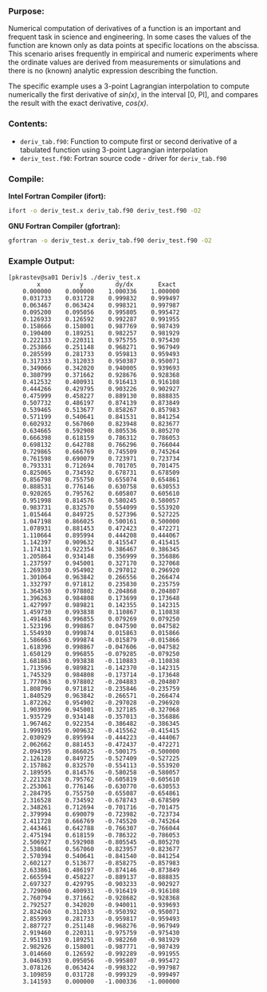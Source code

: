 ### Purpose:

Numerical computation of derivatives of a function is an important and frequent task in science and engineering. In some cases the values of the function are known only as data points at specific locations on the abscissa. This scenario arises frequently in empirical and numeric experiments where the ordinate values are derived from measurements or simulations and there is no (known) analytic expression describing the function.

The specific example uses a 3-point Lagrangian interpolation to compute numerically the first derivative of *sin(x)*, in the interval [0, PI], and compares the result with the exact derivative, *cos(x)*.

### Contents:

* <code>deriv\_tab.f90</code>: Function to compute first or second derivative of a tabulated function using 3-point Lagrangian interpolation
* <code>deriv\_test.f90</code>: Fortran source code - driver for <code>deriv\_tab.f90</code>

### Compile:

**Intel Fortran Compiler (ifort):** 

```bash
ifort -o deriv_test.x deriv_tab.f90 deriv_test.f90 -O2
```

**GNU Fortran Compiler (gfortran):** 

```bash
gfortran -o deriv_test.x deriv_tab.f90 deriv_test.f90 -O2
```

### Example Output:

```
[pkrastev@sa01 Deriv]$ ./deriv_test.x 
        x           y         dy/dx       Exact
    0.000000    0.000000    1.000336    1.000000
    0.031733    0.031728    0.999832    0.999497
    0.063467    0.063424    0.998321    0.997987
    0.095200    0.095056    0.995805    0.995472
    0.126933    0.126592    0.992287    0.991955
    0.158666    0.158001    0.987769    0.987439
    0.190400    0.189251    0.982257    0.981929
    0.222133    0.220311    0.975755    0.975430
    0.253866    0.251148    0.968271    0.967949
    0.285599    0.281733    0.959813    0.959493
    0.317333    0.312033    0.950387    0.950071
    0.349066    0.342020    0.940005    0.939693
    0.380799    0.371662    0.928676    0.928368
    0.412532    0.400931    0.916413    0.916108
    0.444266    0.429795    0.903226    0.902927
    0.475999    0.458227    0.889130    0.888835
    0.507732    0.486197    0.874139    0.873849
    0.539465    0.513677    0.858267    0.857983
    0.571199    0.540641    0.841531    0.841254
    0.602932    0.567060    0.823948    0.823677
    0.634665    0.592908    0.805536    0.805270
    0.666398    0.618159    0.786312    0.786053
    0.698132    0.642788    0.766296    0.766044
    0.729865    0.666769    0.745509    0.745264
    0.761598    0.690079    0.723971    0.723734
    0.793331    0.712694    0.701705    0.701475
    0.825065    0.734592    0.678731    0.678509
    0.856798    0.755750    0.655074    0.654861
    0.888531    0.776146    0.630758    0.630553
    0.920265    0.795762    0.605807    0.605610
    0.951998    0.814576    0.580245    0.580057
    0.983731    0.832570    0.554099    0.553920
    1.015464    0.849725    0.527396    0.527225
    1.047198    0.866025    0.500161    0.500000
    1.078931    0.881453    0.472423    0.472271
    1.110664    0.895994    0.444208    0.444067
    1.142397    0.909632    0.415547    0.415415
    1.174131    0.922354    0.386467    0.386345
    1.205864    0.934148    0.356999    0.356886
    1.237597    0.945001    0.327170    0.327068
    1.269330    0.954902    0.297012    0.296920
    1.301064    0.963842    0.266556    0.266474
    1.332797    0.971812    0.235830    0.235759
    1.364530    0.978802    0.204868    0.204807
    1.396263    0.984808    0.173699    0.173648
    1.427997    0.989821    0.142355    0.142315
    1.459730    0.993838    0.110867    0.110838
    1.491463    0.996855    0.079269    0.079250
    1.523196    0.998867    0.047590    0.047582
    1.554930    0.999874    0.015863    0.015866
    1.586663    0.999874   -0.015879   -0.015866
    1.618396    0.998867   -0.047606   -0.047582
    1.650129    0.996855   -0.079285   -0.079250
    1.681863    0.993838   -0.110883   -0.110838
    1.713596    0.989821   -0.142370   -0.142315
    1.745329    0.984808   -0.173714   -0.173648
    1.777063    0.978802   -0.204883   -0.204807
    1.808796    0.971812   -0.235846   -0.235759
    1.840529    0.963842   -0.266571   -0.266474
    1.872262    0.954902   -0.297028   -0.296920
    1.903996    0.945001   -0.327185   -0.327068
    1.935729    0.934148   -0.357013   -0.356886
    1.967462    0.922354   -0.386482   -0.386345
    1.999195    0.909632   -0.415562   -0.415415
    2.030929    0.895994   -0.444223   -0.444067
    2.062662    0.881453   -0.472437   -0.472271
    2.094395    0.866025   -0.500175   -0.500000
    2.126128    0.849725   -0.527409   -0.527225
    2.157862    0.832570   -0.554113   -0.553920
    2.189595    0.814576   -0.580258   -0.580057
    2.221328    0.795762   -0.605819   -0.605610
    2.253061    0.776146   -0.630770   -0.630553
    2.284795    0.755750   -0.655087   -0.654861
    2.316528    0.734592   -0.678743   -0.678509
    2.348261    0.712694   -0.701716   -0.701475
    2.379994    0.690079   -0.723982   -0.723734
    2.411728    0.666769   -0.745520   -0.745264
    2.443461    0.642788   -0.766307   -0.766044
    2.475194    0.618159   -0.786322   -0.786053
    2.506927    0.592908   -0.805545   -0.805270
    2.538661    0.567060   -0.823957   -0.823677
    2.570394    0.540641   -0.841540   -0.841254
    2.602127    0.513677   -0.858275   -0.857983
    2.633861    0.486197   -0.874146   -0.873849
    2.665594    0.458227   -0.889137   -0.888835
    2.697327    0.429795   -0.903233   -0.902927
    2.729060    0.400931   -0.916419   -0.916108
    2.760794    0.371662   -0.928682   -0.928368
    2.792527    0.342020   -0.940011   -0.939693
    2.824260    0.312033   -0.950392   -0.950071
    2.855993    0.281733   -0.959817   -0.959493
    2.887727    0.251148   -0.968276   -0.967949
    2.919460    0.220311   -0.975759   -0.975430
    2.951193    0.189251   -0.982260   -0.981929
    2.982926    0.158001   -0.987771   -0.987439
    3.014660    0.126592   -0.992289   -0.991955
    3.046393    0.095056   -0.995807   -0.995472
    3.078126    0.063424   -0.998322   -0.997987
    3.109859    0.031728   -0.999329   -0.999497
    3.141593    0.000000   -1.000336   -1.000000
```
